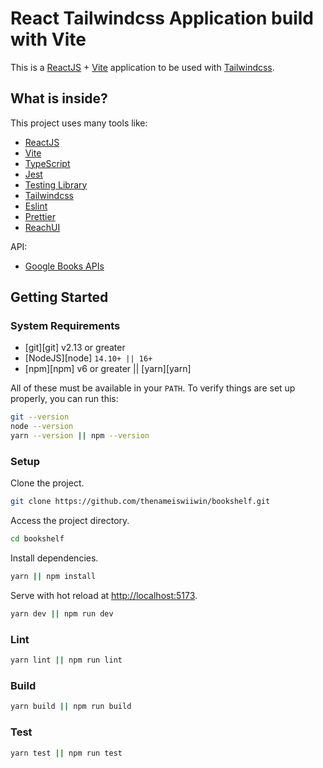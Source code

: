 # React Tailwindcss Application build with Vite

This is a [ReactJS](https://reactjs.org) + [Vite](https://vitejs.dev) application to be used with [Tailwindcss](https://tailwindcss.com).

## What is inside?

This project uses many tools like:

- [ReactJS](https://reactjs.org)
- [Vite](https://vitejs.dev)
- [TypeScript](https://www.typescriptlang.org)
- [Jest](https://jestjs.io)
- [Testing Library](https://testing-library.com)
- [Tailwindcss](https://tailwindcss.com)
- [Eslint](https://eslint.org)
- [Prettier](https://prettier.io)
- [ReachUI](https://reach.tech/)

API:
- [Google Books APIs](https://developers.google.com/books)

## Getting Started

### System Requirements

- [git][git] v2.13 or greater
- [NodeJS][node] `14.10+ || 16+`
- [npm][npm] v6 or greater || [yarn][yarn]

All of these must be available in your `PATH`. To verify things are set up
properly, you can run this:

```bash
git --version
node --version
yarn --version || npm --version
```

### Setup

Clone the project.

```bash
git clone https://github.com/thenameiswiiwin/bookshelf.git
```

Access the project directory.

```bash
cd bookshelf
```

Install dependencies.

```bash
yarn || npm install
```

Serve with hot reload at <http://localhost:5173>.

```bash
yarn dev || npm run dev
```

### Lint

```bash
yarn lint || npm run lint
```

### Build

```bash
yarn build || npm run build
```

### Test

```bash
yarn test || npm run test
```
